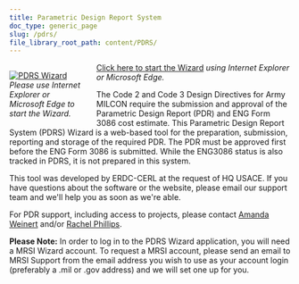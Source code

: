 ```yaml
---
title: Parametric Design Report System
doc_type: generic_page
slug: /pdrs/
file_library_root_path: content/PDRS/
---
```


<div>
  <div style="width: 128px; float: left; margin: 1em 2em 1em 0;">
    <a href="https://rfpwizard.mrsi.erdc.dren.mil/wizards/pdrsw/Client/WizardApplication.application"><img src="/admin/images/uploads/pdrs-wizard-256x256.png" alt="PDRS Wizard"/></a>
    <em>
    Please use Internet Explorer or Microsoft Edge to start the Wizard.
    </em>
  </div>
</div>

[Click here to start the Wizard](https://rfpwizard.mrsi.erdc.dren.mil/wizards/pdrsw/Client/WizardApplication.application)
_using Internet Explorer or Microsoft Edge._

The Code 2 and Code 3 Design Directives for Army MILCON require the submission and approval of the Parametric Design Report (PDR) and ENG Form 3086 cost estimate. This Parametric Design Report System (PDRS) Wizard is a web-based tool for the preparation, submission, reporting and storage of the required PDR. The PDR must be approved first before the ENG Form 3086 is submitted. While the ENG3086 status is also tracked in PDRS, it is not prepared in this system.

This tool was developed by ERDC-CERL at the request of HQ USACE. If you have questions about the software or the website, please email our support team and we'll help you as soon as we're able.

For PDR support, including access to projects, please contact <a href="mailto:amanda.h.weinert@usace.army.mil">Amanda Weinert</a> and/or <a href="rachel.m.phillips@usace.army.mil">Rachel Phillips</a>.

**Please Note:** In order to log in to the PDRS Wizard application, you will need a MRSI Wizard account. To request a MRSI account, please send an email to MRSI Support from the email address you wish to use as your account login (preferably a .mil or .gov address) and we will set one up for you.
